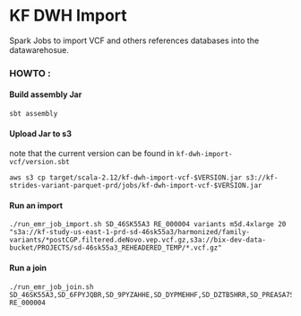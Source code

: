 KF DWH Import
=============

Spark Jobs to import VCF and others references databases into the datawarehosue.

### HOWTO :

#### Build assembly Jar

```
sbt assembly
```

#### Upload Jar to s3
note that the current version can be found in `kf-dwh-import-vcf/version.sbt`

```shell
aws s3 cp target/scala-2.12/kf-dwh-import-vcf-$VERSION.jar s3://kf-strides-variant-parquet-prd/jobs/kf-dwh-import-vcf-$VERSION.jar
```

#### Run an import

```
./run_emr_job_import.sh SD_46SK55A3 RE_000004 variants m5d.4xlarge 20 "s3a://kf-study-us-east-1-prd-sd-46sk55a3/harmonized/family-variants/*postCGP.filtered.deNovo.vep.vcf.gz,s3a://bix-dev-data-bucket/PROJECTS/sd-46sk55a3_REHEADERED_TEMP/*.vcf.gz"
```

#### Run a join
```
./run_emr_job_join.sh SD_46SK55A3,SD_6FPYJQBR,SD_9PYZAHHE,SD_DYPMEHHF,SD_DZTB5HRR,SD_PREASA7S,SD_R0EPRSGS,SD_YGVA0E1C RE_000004
```


